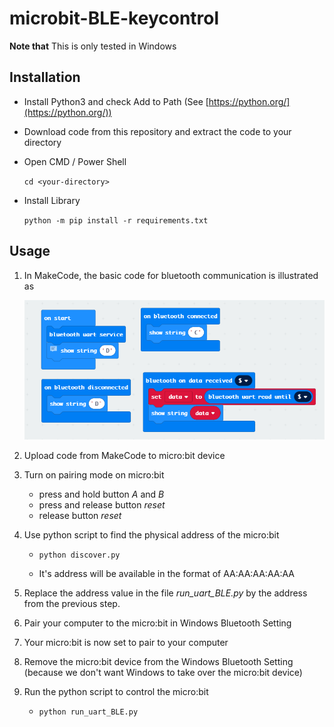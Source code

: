 # microbit-BLE-keycontrol

**Note that** This is only tested in Windows

## Installation

- Install Python3 and check Add to Path (See [https://python.org/](https://python.org/))
- Download code from this repository and extract the code to your directory
- Open CMD / Power Shell

    ```cd <your-directory>```

- Install Library

    ```python -m pip install -r requirements.txt```

## Usage

1. In MakeCode, the basic code for bluetooth communication is illustrated as

    ![alt text](/images/uart_BLE.png)

2. Upload code from MakeCode to micro:bit device

3. Turn on pairing mode on micro:bit

   - press and hold button *A* and *B*
   - press and release button *reset*
   - release button *reset*
  
4. Use python script to find the physical address of the micro:bit

   - ```python discover.py```

   - It's address will be available in the format of AA:AA:AA:AA:AA

5. Replace the address value in the file *run_uart_BLE.py* by the address from the previous step.

6. Pair your computer to the micro:bit in Windows Bluetooth Setting

7. Your micro:bit is now set to pair to your computer

8. Remove the micro:bit device from the Windows Bluetooth Setting (because we don't want Windows to take over the micro:bit device)

9. Run the python script to control the micro:bit

   - ```python run_uart_BLE.py```
  